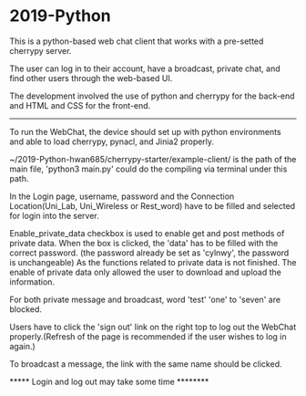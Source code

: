 # 2019-Python

This is a python-based web chat client that works with a pre-setted cherrypy server.

The user can log in to their account, have a broadcast, private chat, and find other users through the web-based UI. 

The development involved the use of python and cherrypy for the back-end and HTML and CSS for the front-end.

********
To run the WebChat, the device should set up with python environments and able to load cherrypy, pynacl, and Jinia2 properly.

~/2019-Python-hwan685/cherrypy-starter/example-client/ is the path of the main file, 'python3 main.py' could do the compiling via terminal under this path.

In the Login page, username, password and the Connection Location(Uni_Lab, Uni_Wireless or Rest_word) have to be filled and selected for login into the server.

Enable_private_data checkbox is used to enable get and post methods of private data. When the box is clicked, the 'data' has to be filled with the correct password. (the password already be set as 'cylnwy', the password is unchangeable) As the functions related to private data is not finished. The enable of private data only allowed the user to download and upload the information.

For both private message and broadcast, word 'test' 'one' to 'seven' are blocked.

Users have to click the 'sign out' link on the right top to log out the WebChat properly.(Refresh of the page is recommended if the user wishes to log in again.)

To broadcast a message, the link with the same name should be clicked.


***** Login and log out may take some time ********
